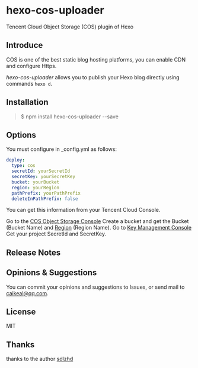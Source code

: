 # hexo-cos-uploader

Tencent Cloud Object Storage (COS) plugin of Hexo

## Introduce

COS is one of the best static blog hosting platforms, you can enable CDN and configure Https.

*hexo-cos-uploader* allows you to publish your Hexo blog directly using commands `hexo d`.

## Installation

> $ npm install hexo-cos-uploader --save

## Options

You must configure in _config.yml as follows:

```yaml
deploy:
  type: cos
  secretId: yourSecretId
  secretKey: yourSecretKey
  bucket: yourBucket
  region: yourRegion
  pathPrefix: yourPathPrefix
  deleteInPathPrefix: false
```

You can get this information from your Tencent Cloud Console.

Go to the [COS Object Storage Console](https://console.cloud.tencent.com/cos5) Create a bucket and get the Bucket (Bucket Name) and [Region](https://cloud.tencent.com/document/product/436/6224) (Region Name).
Go to [Key Management Console](https://console.cloud.tencent.com/capi) Get your project SecretId and SecretKey.

## Release Notes

## Opinions & Suggestions

You can commit your opinions and suggestions to Issues, or send mail to [caikeal@qq.com](mailto:caikeal@qq.com).

## License

MIT

## Thanks
thanks to the author [sdlzhd](https://github.com/sdlzhd/hexo-deployer-cos)
